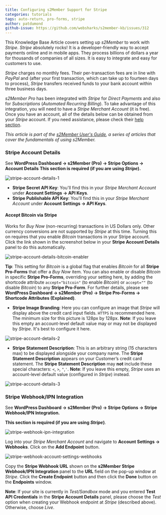 ```yaml
---
title: Configuring s2Member Support for Stripe
categories: tutorials
tags: auto-return, pro-forms, stripe
author: patdumond
github-issue: https://github.com/websharks/s2member-kb/issues/312
---
```


This Knowledge Base Article covers setting up *s2Member* to work with *Stripe*. *Stripe* absolutely rocks! It is a developer-friendly way to accept payments online and in mobile apps. They process billions of dollars a year for thousands of companies of all sizes. It is easy to integrate and easy for customers to use.

*Stripe* charges no monthly fees. Their per-transaction fees are in line with *PayPal* and (after your first transaction, which can take up to fourteen days to process), *Stripe*  transfers received funds to your bank account within three business days. 

*s2Member Pro* has been integrated with *Stripe* for *Direct Payments* and also for *Subscriptions* (*Automated Recurring Billing*). To take advantage of this integration, you will need to have a *Stripe Merchant Account* (it is free). Once you have an account, all of the details below can be obtained from your *Stripe* account. If you need assistance, please check their [help section](http://www.s2member.com/r/stripe-help/).

*This article is part of the [s2Member User's Guide](http://s2member.com/kb/kb-tag/s2member-users-guide/), a series of articles that cover the fundamentals of using s2Member.*

### Stripe Account Details

See **WordPress Dashboard → s2Member (Pro) → Stripe Options → Account Details**
**This section is required (if you are using *Stripe*).**

![stripe-account-details-1](https://cloud.githubusercontent.com/assets/9320495/15786597/774754e6-298b-11e6-9617-4938d16369cc.jpg)

- **Stripe Secret API Key**: You'll find this in your *Stripe Merchant Account* under **Account Settings → API Keys**.
- **Stripe Publishable API Key**: You'll find this in your *Stripe Merchant Account* under **Account Settings → API Keys**.

#### Accept Bitcoin via Stripe

Works for *Buy Now* (non-recurring) transactions in US Dollars only. Other currency conversions are not supported by *Stripe* at this time. Turning this on requires that you enable *Bitcoin* transactions in your Stripe account. Click the link shown in the screenshot below in your **Stripe Account Details** panel to do this automatically.

![stripe-account-details-bitcoin-enabler](https://cloud.githubusercontent.com/assets/9320495/15786676/f3a9d40a-298b-11e6-8350-08b34c0249c8.jpg)

**Tip**: This setting for *Bitcoin* is a global flag that enables *Bitcoin* for all **Stripe Pro-Forms** that offer a *Buy Now* item. You can also enable or disable *Bitcoin* in specific **Stripe Pro-Forms**, overriding your setting here, by adding the shortcode attribute `accept="bitcoin"` (to enable *Bitcoin*) or `accept=""` (to disable *Bitcoin*) to any **Stripe Pro-Form**. For further details, please see **WordPress Dashboard → s2Member (Pro) → Stripe Pro-Forms → Shortcode Attributes (Explained)**.

- **Stripe Image Branding**: Here you can configure an image that *Stripe* will display above the credit card input fields. `HTTPS` is recommended here. The minimum size for this picture is 128px  by 128px. **Note**: If you leave this empty an account-level default value may or may not be displayed by *Stripe*. It's best to configure it here.

![stripe-account-details-2](https://cloud.githubusercontent.com/assets/9320495/15786688/fed68d28-298b-11e6-91cf-ed0a8b2bd138.jpg)

- **Stripe Statement Description**: This is an arbitrary string (15 characters max) to be displayed alongside your company name. The **Stripe Statement Description** appears on your Customer’s credit card statement. The **Stripe Statement Description** may **not** include these special characters: `<`, `>`, `"`,`'`. **Note**: If you leave this empty, *Stripe* uses an account-level default value (configured in *Stripe*) instead.

![stripe-account-details-3](https://cloud.githubusercontent.com/assets/9320495/15786708/12287f58-298c-11e6-938e-92dceffc8b5a.jpg)

### Stripe Webhook/IPN Integration

See **WordPress Dashboard → s2Member (Pro) → Stripe Options → Stripe Webhook/IPN Integration.**

**This section is required (if you are using *Stripe*)**. 

![stripe-webhook-ipn-integration](https://cloud.githubusercontent.com/assets/9320495/15786715/1c7fd6f4-298c-11e6-9b86-e6dfff0c37c7.jpg)

Log into your *Stripe Merchant Account* and navigate to **Account Settings → Webhooks**. Click on the **Add Endpoint** button.

![stripe-webhook-account-settings-webhooks](https://cloud.githubusercontent.com/assets/9320495/15786718/2291dca4-298c-11e6-91f3-cf28a23c86b6.jpg)

Copy the **Stripe Webhook URL** shown on the **s2Member Stripe Webhook/IPN Integration** panel to the **URL** field on the pop-up window at *Stripe*. Click the **Create Endpoint** button and then click the **Done** button on the **Endpoints** window.

**Note**: If your site is currently in *Test/Sandbox* mode and you entered **Test API Credentials** in the **Stripe Account Details** panel, please choose the *Test* option when creating your Webhook endpoint at *Stripe* (described above). Otherwise, choose *Live*.

